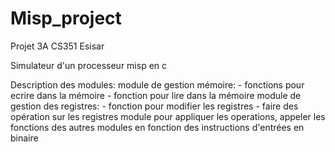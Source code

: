 # Misp_project
Projet 3A CS351 Esisar  

Simulateur d'un processeur misp en c

Description des modules:
  module de gestion mémoire:
    - fonctions pour ecrire dans la mémoire
    - fonction pour lire dans la mémoire
   module de gestion des registres:
    - fonction pour modifier les registres
    - faire des opération sur les registres
   module pour appliquer les operations, appeler les fonctions des autres modules en fonction des instructions d'entrées en         binaire
